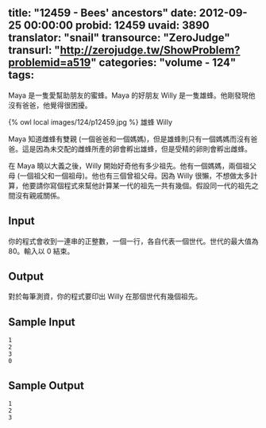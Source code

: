 title: "12459 - Bees' ancestors"
date: 2012-09-25 00:00:00
probid: 12459
uvaid: 3890
translator: "snail"
transource: "ZeroJudge"
transurl: "http://zerojudge.tw/ShowProblem?problemid=a519"
categories: "volume - 124"
tags:
---

Maya 是一隻愛幫助朋友的蜜蜂。Maya 的好朋友 Willy 是一隻雄蜂。他剛發現他沒有爸爸，他覺得很困擾。

{% owl local images/124/p12459.jpg %}
雄蜂 Willy


Maya 知道雌蜂有雙親 (一個爸爸和一個媽媽)，但是雄蜂則只有一個媽媽而沒有爸爸。這是因為未交配的雌蜂所產的卵會孵出雄蜂，但是受精的卵則會孵出雌蜂。

在 Maya 曉以大義之後，Willy 開始好奇他有多少祖先。他有一個媽媽，兩個祖父母 (一個祖父和一個祖母)。他也有三個曾祖父母。因為 Willy 很懶，不想做太多計算，他要請你寫個程式來幫他計算某一代的祖先一共有幾個。假設同一代的祖先之間沒有親戚關係。

## Input ##

你的程式會收到一連串的正整數，一個一行，各自代表一個世代。世代的最大值為 80。輸入以 0 結束。

## Output ##

對於每筆測資，你的程式要印出 Willy 在那個世代有幾個祖先。

## Sample Input ##

	1
	2
	3
	0

## Sample Output ##

	1
	2
	3